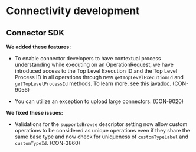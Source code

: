 # Connectivity development

<head>
  <meta name="guidename" content="Release Notes"/>
  <meta name="context" content="GUID-054f0b74-6ce8-4415-b67d-e3919c4938e1"/>
</head>

## Connector SDK

**We added these features:**

- To enable connector developers to have contextual process understanding while executing on an OperationRequest, we have introduced access to the Top Level Execution ID and the Top Level Process ID in all operations through new `getTopLevelExecutionId` and `getTopLevelProcessId` methods. To learn more, see this [javadoc](https://boomisdkjavadoc.s3.amazonaws.com/javadoc/2.18.2/com/boomi/connector/api/OperationRequest.html). (CON-9056)


- You can utilize an exception to upload large connectors. (CON-9020)


**We fixed these issues:**

- Validations for the `supportsBrowse` descriptor setting now allow custom operations to be considered as unique operations even if they share the same base type and now check for uniqueness of `customTypeLabel` and `customTypeId`. (CON-3860)

